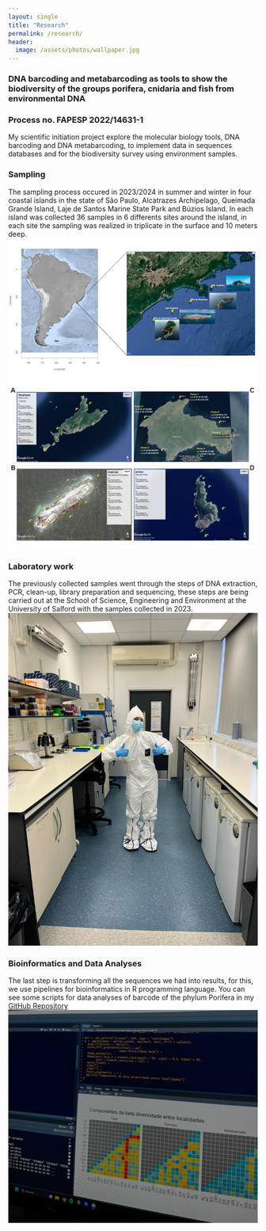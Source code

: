 ```yaml
---
layout: single
title: "Research"
permalink: /research/
header:
  image: /assets/photos/wallpaper.jpg
---
```


### DNA barcoding and metabarcoding as tools to show the biodiversity of the groups porifera, cnidaria and fish from environmental DNA
### Process no. FAPESP 2022/14631-1

My scientific initiation project explore the molecular biology tools, DNA barcoding and DNA metabarcoding, to implement data in sequences databases and for the biodiversity survey using environment samples. 

### Sampling 
The sampling process occured in 2023/2024 in summer and winter in four coastal islands in the state of São Paulo, Alcatrazes Archipelago, Queimada Grande Island, Laje de Santos Marine State Park and Búzios Island. In each island was collected 36 samples in 6 differents sites around the island, in each site the sampling was realized in triplicate in the surface and 10 meters deep.
![](/assets/photos/map.png)
![](/assets/photos/islands.png)

### Laboratory work 
The previously collected samples went through the steps of DNA extraction, PCR, clean-up, library preparation and sequencing, these steps are being carried out at the School of Science, Engineering and Environment at the University of Salford with the samples collected in 2023. 
![](/assets/photos/ednalab.jpg)

### Bioinformatics and Data Analyses 
The last step is transforming all the sequences we had into results, for this, we use pipelines for bioinformatics in R programming language. You can see some scripts for data analyses of barcode of the phylum Porifera in my [GitHub Repository](https://github.com/eduardavalerio/Ecological-analyses-of-porifera-IC-FAPESP)
![](/assets/photos/bioinfo.jpeg)

